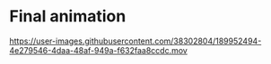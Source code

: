 # Final animation

https://user-images.githubusercontent.com/38302804/189952494-4e279546-4daa-48af-949a-f632faa8ccdc.mov

